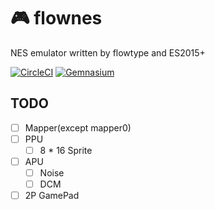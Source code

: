 # 🎮 flownes

NES emulator written by flowtype and ES2015+

[![CircleCI](https://circleci.com/gh/bokuweb/flownes.svg?style=svg)](https://circleci.com/gh/bokuweb/flownes)
[![Gemnasium](https://img.shields.io/gemnasium/mathiasbynens/he.svg)]()

## TODO

- [ ] Mapper(except mapper0)
- [ ] PPU
  - [ ] 8 * 16 Sprite
- [ ] APU
  - [ ] Noise
  - [ ] DCM
- [ ] 2P GamePad  
